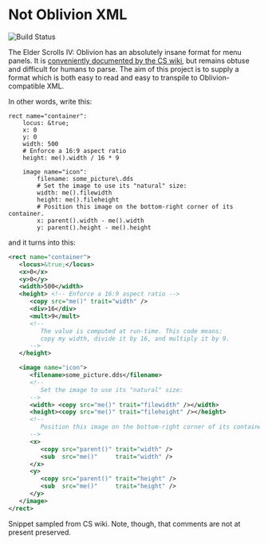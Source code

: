 # Not Oblivion XML

![Build Status](https://github.com/ernieIzde8ski/not-oblivion-xml/actions/workflows/rust.yml/badge.svg)

The Elder Scrolls IV: Oblivion has an absolutely insane format for menu panels. It is [conveniently documented by the CS wiki](https://cs.elderscrolls.com/index.php?title=Oblivion_XML_Reference), but remains obtuse and difficult for humans to parse. The aim of this project is to supply a format which is both easy to read and easy to transpile to Oblivion-compatible XML.

In other words, write this:

```text
rect name="container":
    locus: &true;
    x: 0
    y: 0
    width: 500
    # Enforce a 16:9 aspect ratio
    height: me().width / 16 * 9

    image name="icon":
        filename: some_picture\.dds
        # Set the image to use its "natural" size:
        width: me().filewidth
        height: me().fileheight
        # Position this image on the bottom-right corner of its container.
        x: parent().width - me().width
        y: parent().height - me().height
```

and it turns into this:

```xml
<rect name="container">
   <locus>&true;</locus>
   <x>0</x>
   <y>0</y>
   <width>500</width>
   <height> <!-- Enforce a 16:9 aspect ratio -->
      <copy src="me()" trait="width" />
      <div>16</div>
      <mult>9</mult>
      <!--
         The value is computed at run-time. This code means: 
         copy my width, divide it by 16, and multiply it by 9.
      -->
   </height>

   <image name="icon">
      <filename>some_picture.dds</filename>
      <!--
         Set the image to use its "natural" size:
      -->
      <width> <copy src="me()" trait="filewidth" /></width>
      <height><copy src="me()" trait="fileheight" /></height>
      <!--
         Position this image on the bottom-right corner of its container.
      -->
      <x>
         <copy src="parent()" trait="width" />
         <sub  src="me()"     trait="width" />
      </x>
      <y>
         <copy src="parent()" trait="height" />
         <sub  src="me()"     trait="height" />
      </y>
   </image>
</rect>
```

Snippet sampled from CS wiki. Note, though, that comments are not at present preserved.
